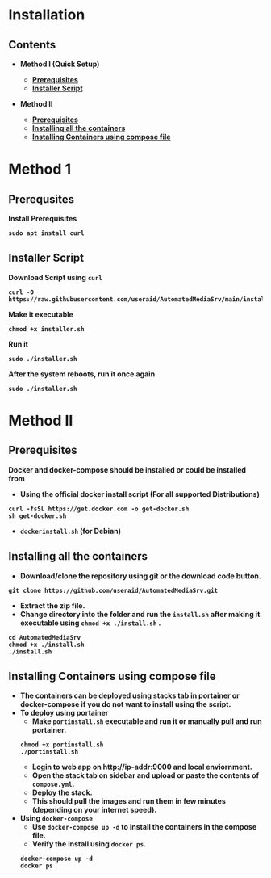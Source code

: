 # Installation

## <b>Contents

- Method I (Quick Setup)

    - [Prerequisites](empty)
    - [Installer Script](empty)


- Method II

    - [Prerequisites](empty)
    - [Installing all the containers](empty)
    - [Installing Containers using compose file](empty)

# Method 1

## Prerequsites

Install Prerequisites
```
sudo apt install curl
```
## Installer Script

Download Script using `curl` 
```
curl -O https://raw.githubusercontent.com/useraid/AutomatedMediaSrv/main/installer.sh
```
Make it executable 
```
chmod +x installer.sh
```
Run it
```
sudo ./installer.sh
```
After the system reboots, run it once again
```
sudo ./installer.sh
```


# Method II

## Prerequisites

Docker and docker-compose should be installed or could be installed from 
- Using the official docker install script (For all supported Distributions)
```
curl -fsSL https://get.docker.com -o get-docker.sh
sh get-docker.sh
```
- `dockerinstall.sh` (for Debian)


## Installing all the containers
- Download/clone the repository using git or the download code button.
```
git clone https://github.com/useraid/AutomatedMediaSrv.git
```
- Extract the zip file.
- Change directory into the folder and run the `install.sh` after making it executable using `chmod +x ./install.sh` .
```
cd AutomatedMediaSrv
chmod +x ./install.sh
./install.sh
```

##  Installing Containers using compose file

- The containers can be deployed using stacks tab in portainer or docker-compose if you do not want to install using the script.
- To deploy using portainer
    - Make `portinstall.sh` executable and run it or manually pull and run portainer.
    ```
    chmod +x portinstall.sh
    ./portinstall.sh
    ```
    -  Login to web app on http://ip-addr:9000 and local enviornment.
    - Open the stack tab on sidebar and upload or paste the contents of `compose.yml`.
    - Deploy the stack.
    - This should pull the images and run them in few minutes (depending on your internet speed).
- Using `docker-compose`
    - Use `docker-compose up -d` to install the containers in the compose file.
    - Verify the install using `docker ps`.
    ```
    docker-compose up -d
    docker ps
    ```
